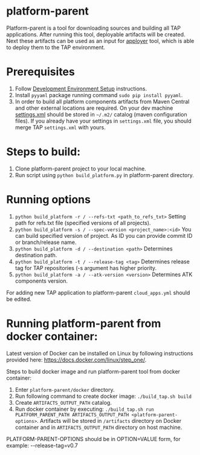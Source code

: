 # platform-parent
Platform-parent is a tool for downloading sources and building all TAP applications.
After running this tool, deployable artifacts will be created. Next these artifacts can be used as an input for [apployer](https://github.com/trustedanalytics/apployer) tool, which is able to deploy them to the TAP environment.

# Prerequisites
 1. Follow [Development Environment Setup](https://github.com/trustedanalytics/platform-wiki-latest/wiki/Development-Environment-Setup) instructions.
 1. Install `pyyaml` package running command ```sudo pip install pyyaml```.
 1. In order to build all platform components artifacts from Maven Central and other external locations are required. On your dev machine [settings.xml](https://github.com/intel-data/platform-parent/blob/master/docker/settings.xml) should be stored in `~/.m2/` catalog (maven configuration files). If you already have your settings in `settings.xml` file, you should merge TAP `settings.xml` with yours.

# Steps to build:
 1. Clone platform-parent project to your local machine.
 1. Run script using ```python build_platform.py``` in platform-parent directory.

# Running options
  1. ```python build_platform -r / --refs-txt <path_to_refs_txt>``` Setting path for refs.txt file (specified versions of all projects).
  1. ```python build_platform -s / --spec-version <project_name>:<id>``` You can build specified version of project. As ID you can provide commit ID or branch/release name.
  1. ```python build_platform -d / --destination <path>``` Determines destination path.
  1. ```python build_platform -t / --release-tag <tag>``` Determines release tag for TAP repositories (-s argument has higher priority.
  1. ```python build_platform -a / --atk-version <version>``` Determines ATK components version.

For adding new TAP application to platform-parent `cloud_apps.yml` should be edited.

# Running platform-parent from docker container:
Latest version of Docker can be installed on Linux by following instructions provided here: https://docs.docker.com/linux/step_one/.

Steps to build docker image and run platform-parent tool from docker container:
  1. Enter ```platform-parent/docker``` directory.
  1. Run following command to create docker image: ```./build_tap.sh build```
  1. Create `ARTIFACTS_OUTPUT_PATH` catalog.
  1. Run docker container by executing: ```./build_tap.sh run PLATFORM_PARENT_PATH ARTIFACTS_OUTPUT_PATH <platform-parent-options>```. Artifacts will be stored in `/artifacts` directory on Docker container and in `ARTIFACTS_OUTPUT_PATH` directory on host machine.

  PLATFORM-PARENT-OPTIONS should be in OPTION=VALUE form, for example: --release-tag=v0.7
